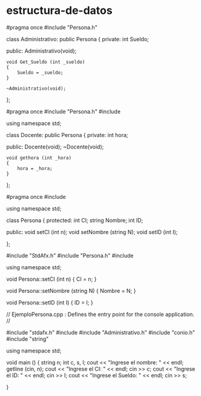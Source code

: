 # estructura-de-datos

#pragma once
#include "Persona.h"

class Administrativo: public Persona
{
private:
	int Sueldo;

public:
	Administrativo(void);

	void Get_Sueldo (int _sueldo)
	{
		Sueldo = _sueldo;
	}

	~Administrativo(void);

};




#pragma once
#include "Persona.h"
#include <iostream>

using namespace std;

class Docente: public Persona
{
private:
	int hora;

public:
	Docente(void);
	~Docente(void);

	void gethora (int _hora)
	{
		hora = _hora;
	}
};




#pragma once
#include <string>

using namespace std;

class Persona
{
protected:
	int CI;
	string Nombre;
	int ID;

public:
	void setCI (int n);
	void setNombre (string N);
	void setID (int I);

};





#include "StdAfx.h"
#include "Persona.h"
#include <string>

using namespace std;

void Persona::setCI (int n)
{ 
	CI = n;
}

void Persona::setNombre (string N)
{
	Nombre = N;
}

void Persona::setID (int I)
{
	ID = I;
}






// EjemploPersona.cpp : Defines the entry point for the console application.
//

#include "stdafx.h"
#include <iostream>
#include "Administrativo.h"
#include "conio.h"
#include "string"


using namespace std;

void main ()
{
	string n;
	int c, s, I;
	cout << "Ingrese el nombre: " << endl;
	getline (cin, n);
	cout << "Ingrese el CI: " << endl;
	cin >> c;
	cout << "Ingrese el ID: " << endl;
	cin >> I;
	cout << "Ingrese el Sueldo: " << endl;
	cin >> s;

}
